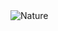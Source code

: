 <img src="https://media1.tenor.com/m/VR0K7_RCFCkAAAAC/jujutsu-kaisen-jujutsukaisen.gif" alt="Nature" />

<!--
**valkyrei1/valkyrei1** is a ✨ _special_ ✨ repository because its `README.md` (this file) appears on your GitHub profile.

Here are some ideas to get you started:

- 🔭 I’m currently working on ...
- 🌱 I’m currently learning ...
- 👯 I’m looking to collaborate on ...
- 🤔 I’m looking for help with ...
- 💬 Ask me about ...
- 📫 How to reach me: ...
- 😄 Pronouns: ...
- ⚡ Fun fact: ...
-->
